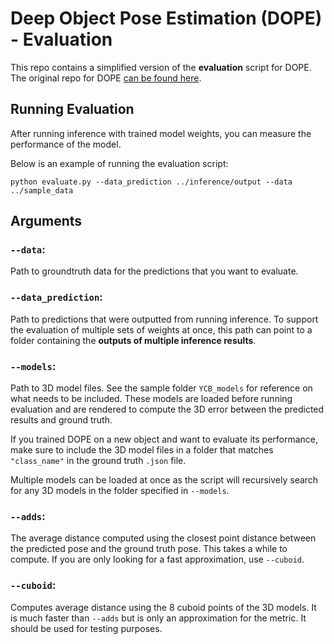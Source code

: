 # Deep Object Pose Estimation (DOPE) - Evaluation 

This repo contains a simplified version of the **evaluation** script for DOPE.
The original repo for DOPE [can be found here](https://github.com/NVlabs/Deep_Object_Pose). 

## Running Evaluation

After running inference with trained model weights, you can measure the performance of the model.

Below is an example of running the evaluation script:
```
python evaluate.py --data_prediction ../inference/output --data ../sample_data 
```
## Arguments 
### `--data`:
Path to groundtruth data for the predictions that you want to evaluate. 

### `--data_prediction`:
Path to predictions that were outputted from running inference. To support the evaluation of multiple sets of weights at once, this path can point to a folder containing the **outputs of multiple inference results**. 

### `--models`: 
Path to 3D model files. See the sample folder `YCB_models` for reference on what needs to be included. 
These models are loaded before running evaluation and are rendered to compute the 3D error between the predicted results and ground truth. 

If you trained DOPE on a new object and want to evaluate its performance, make sure to include the 3D model files in a folder that matches `"class_name"` in the ground truth `.json` file. 

Multiple models can be loaded at once as the script will recursively search for any 3D models in the folder specified in `--models`.

### `--adds`:
The average distance computed using the closest point distance between the predicted pose and the ground truth pose.
This takes a while to compute. If you are only looking for a fast approximation, use ``--cuboid``.

### `--cuboid`:
Computes average distance using the 8 cuboid points of the 3D models.
It is much faster than ``--adds`` but is only an approximation for the metric. It should be used for testing purposes.
